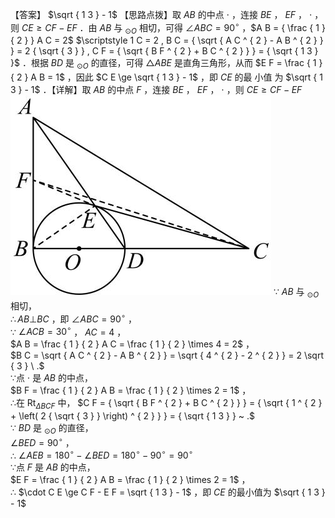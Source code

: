 【答案】 $\sqrt { 1 3 } - 1$
【思路点拨】取 $A B$ 的中点 $\cdot$ ，连接 $B E$ ， $E F$ ， $\cdot$ ，则 $C E \geq C F - E F$ ．由 $A B$ 与 $_ { \odot O }$ 相切，可得 $\angle A B C = 9 0 ^ { \circ }$ ，$A B = { \frac { 1 } { 2 } } A C = 2$ $\scriptstyle 1 C = 2 , B C = { \sqrt { A C ^ { 2 } - A B ^ { 2 } } } = 2 { \sqrt { 3 } } , C F = { \sqrt { B F ^ { 2 } + B C ^ { 2 } } } = { \sqrt { 1 3 } }$ ．根据 $B D$ 是 $_ { \odot O }$ 的直径，可得 $\triangle A B E$ 是直角三角形，从而 $E F = \frac { 1 } { 2 } A B = 1$ ，因此 $C E \ge \sqrt { 1 3 } - 1$ ，即 $C E$ 的最 小值 为 $\sqrt { 1 3 } - 1$ ．【详解】取 $A B$ 的中点 $F$ ，连接 $B E$ ， $E F$ ， $\cdot$ ，则 $C E \geq C F - E F$
![](<../../qs_image_DB/专题2-3_八种隐圆类最值问题，圆来如此简单（解析版）/3401f36d24b972e31ca6bbd9186143110a3865124e8fba79869be07c28e68edb.jpg>)
∵ $A B$ 与 $_ { \odot O }$ 相切，  
$\therefore A B \bot B C$ ，即 $\angle A B C = 9 0 ^ { \circ }$ ，  
∵ $\angle A C B = 3 0 ^ { \circ }$ ， $A C = 4$ ，  
$A B = \frac { 1 } { 2 } A C = \frac { 1 } { 2 } \times 4 = 2$ ，  
$B C = \sqrt { A C ^ { 2 } - A B ^ { 2 } } = \sqrt { 4 ^ { 2 } - 2 ^ { 2 } } = 2 \sqrt { 3 } \ .$   
∵点 $\cdot$ 是 $A B$ 的中点，  
$B F = \frac { 1 } { 2 } A B = \frac { 1 } { 2 } \times 2 = 1$ ，  
∴在 $\mathrm { R t } _ { \Delta B C F }$ 中， $C F = { \sqrt { B F ^ { 2 } + B C ^ { 2 } } } = { \sqrt { 1 ^ { 2 } + \left( 2 { \sqrt { 3 } } \right) ^ { 2 } } } = { \sqrt { 1 3 } } ~ .$   
∵ $B D$ 是 $_ { \odot O }$ 的直径，  
$\angle B E D = 9 0 ^ { \circ }$ ，  
∴ $\angle A E B = 1 8 0 ^ { \circ } - \angle B E D = 1 8 0 ^ { \circ } - 9 0 ^ { \circ } = 9 0 ^ { \circ }$   
∵点 $F$ 是 $A B$ 的中点，  
$E F = \frac { 1 } { 2 } A B = \frac { 1 } { 2 } \times 2 = 1$ ，  
∴ $\cdot C E \ge C F - E F = \sqrt { 1 3 } - 1$ ，即 $C E$ 的最小值为 $\sqrt { 1 3 } - 1$

